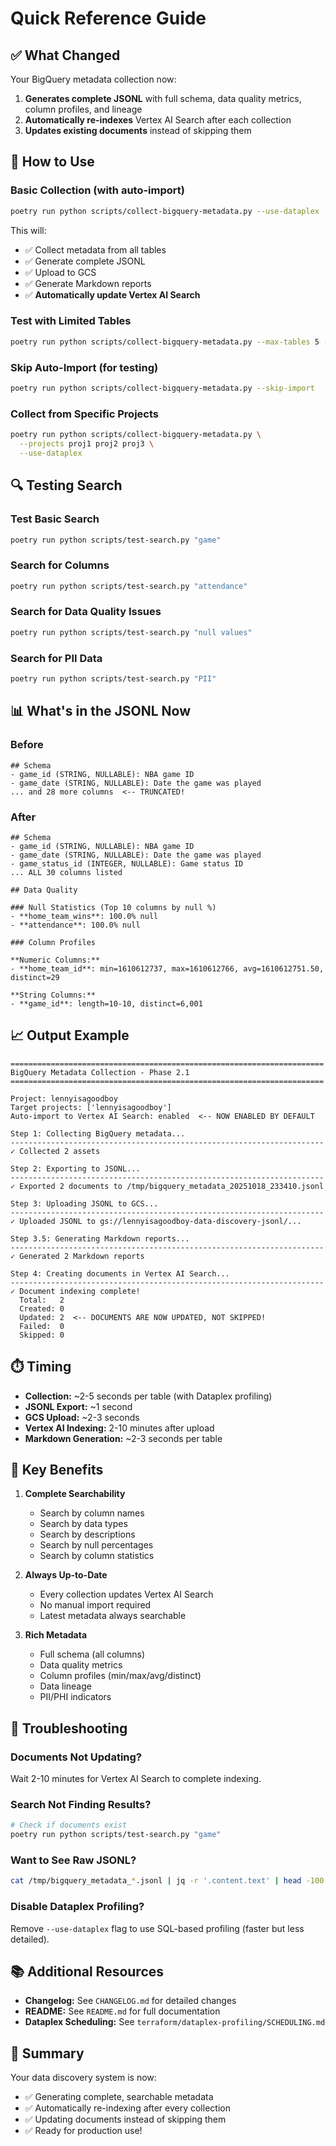 # Quick Reference Guide

## ✅ What Changed

Your BigQuery metadata collection now:

1. **Generates complete JSONL** with full schema, data quality metrics, column profiles, and lineage
2. **Automatically re-indexes** Vertex AI Search after each collection
3. **Updates existing documents** instead of skipping them

## 🚀 How to Use

### Basic Collection (with auto-import)
```bash
poetry run python scripts/collect-bigquery-metadata.py --use-dataplex
```

This will:
- ✅ Collect metadata from all tables
- ✅ Generate complete JSONL
- ✅ Upload to GCS
- ✅ Generate Markdown reports
- ✅ **Automatically update Vertex AI Search**

### Test with Limited Tables
```bash
poetry run python scripts/collect-bigquery-metadata.py --max-tables 5 --use-dataplex
```

### Skip Auto-Import (for testing)
```bash
poetry run python scripts/collect-bigquery-metadata.py --skip-import
```

### Collect from Specific Projects
```bash
poetry run python scripts/collect-bigquery-metadata.py \
  --projects proj1 proj2 proj3 \
  --use-dataplex
```

## 🔍 Testing Search

### Test Basic Search
```bash
poetry run python scripts/test-search.py "game"
```

### Search for Columns
```bash
poetry run python scripts/test-search.py "attendance"
```

### Search for Data Quality Issues
```bash
poetry run python scripts/test-search.py "null values"
```

### Search for PII Data
```bash
poetry run python scripts/test-search.py "PII"
```

## 📊 What's in the JSONL Now

### Before
```
## Schema
- game_id (STRING, NULLABLE): NBA game ID
- game_date (STRING, NULLABLE): Date the game was played
... and 28 more columns  <-- TRUNCATED!
```

### After
```
## Schema
- game_id (STRING, NULLABLE): NBA game ID
- game_date (STRING, NULLABLE): Date the game was played
- game_status_id (INTEGER, NULLABLE): Game status ID
... ALL 30 columns listed

## Data Quality

### Null Statistics (Top 10 columns by null %)
- **home_team_wins**: 100.0% null
- **attendance**: 100.0% null

### Column Profiles

**Numeric Columns:**
- **home_team_id**: min=1610612737, max=1610612766, avg=1610612751.50, distinct=29

**String Columns:**
- **game_id**: length=10-10, distinct=6,001
```

## 📈 Output Example

```
======================================================================
BigQuery Metadata Collection - Phase 2.1
======================================================================

Project: lennyisagoodboy
Target projects: ['lennyisagoodboy']
Auto-import to Vertex AI Search: enabled  <-- NOW ENABLED BY DEFAULT

Step 1: Collecting BigQuery metadata...
----------------------------------------------------------------------
✓ Collected 2 assets

Step 2: Exporting to JSONL...
----------------------------------------------------------------------
✓ Exported 2 documents to /tmp/bigquery_metadata_20251018_233410.jsonl

Step 3: Uploading JSONL to GCS...
----------------------------------------------------------------------
✓ Uploaded JSONL to gs://lennyisagoodboy-data-discovery-jsonl/...

Step 3.5: Generating Markdown reports...
----------------------------------------------------------------------
✓ Generated 2 Markdown reports

Step 4: Creating documents in Vertex AI Search...
----------------------------------------------------------------------
✓ Document indexing complete!
  Total:   2
  Created: 0
  Updated: 2  <-- DOCUMENTS ARE NOW UPDATED, NOT SKIPPED!
  Failed:  0
  Skipped: 0
```

## ⏱️ Timing

- **Collection:** ~2-5 seconds per table (with Dataplex profiling)
- **JSONL Export:** ~1 second
- **GCS Upload:** ~2-3 seconds
- **Vertex AI Indexing:** 2-10 minutes after upload
- **Markdown Generation:** ~2-3 seconds per table

## 🎯 Key Benefits

1. **Complete Searchability**
   - Search by column names
   - Search by data types
   - Search by descriptions
   - Search by null percentages
   - Search by column statistics

2. **Always Up-to-Date**
   - Every collection updates Vertex AI Search
   - No manual import required
   - Latest metadata always searchable

3. **Rich Metadata**
   - Full schema (all columns)
   - Data quality metrics
   - Column profiles (min/max/avg/distinct)
   - Data lineage
   - PII/PHI indicators

## 🔧 Troubleshooting

### Documents Not Updating?
Wait 2-10 minutes for Vertex AI Search to complete indexing.

### Search Not Finding Results?
```bash
# Check if documents exist
poetry run python scripts/test-search.py "game"
```

### Want to See Raw JSONL?
```bash
cat /tmp/bigquery_metadata_*.jsonl | jq -r '.content.text' | head -100
```

### Disable Dataplex Profiling?
Remove `--use-dataplex` flag to use SQL-based profiling (faster but less detailed).

## 📚 Additional Resources

- **Changelog:** See `CHANGELOG.md` for detailed changes
- **README:** See `README.md` for full documentation
- **Dataplex Scheduling:** See `terraform/dataplex-profiling/SCHEDULING.md`

## 🎉 Summary

Your data discovery system is now:
- ✅ Generating complete, searchable metadata
- ✅ Automatically re-indexing after every collection
- ✅ Updating documents instead of skipping them
- ✅ Ready for production use!

